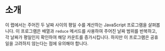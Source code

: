 # 소개

이 랩에서는 주어진 두 날짜 사이의 평일 수를 계산하는 JavaScript 프로그램을 살펴봅니다. 이 프로그램은 배열과 `reduce` 메서드를 사용하여 주어진 날짜 범위를 반복하고, 각 날짜가 평일인지 확인하여 해당 카운트를 증가시킵니다. 하지만 이 프로그램은 공휴일을 고려하지 않는다는 점에 유의해야 합니다.
